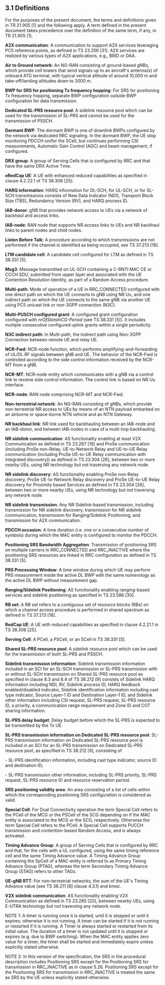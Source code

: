 ## 3.1 Definitions

For the purposes of the present document, the terms and definitions
given in TR 21.905 \[1\] and the following apply. A term defined in the
present document takes precedence over the definition of the same term,
if any, in TR 21.905 \[1\].

**A2X communication**: A communication to support A2X services
leveraging PC5 reference points, as defined in TS 23.256 \[31\]. A2X
services are realized by various types of A2X applications, e.g., BRID
or DAA.

**Air to Ground network:** An NG-RAN consisting of ground-based gNBs,
which provide cell towers that send signals up to an aircraft\'s
antenna(s) of onboard ATG terminal, with typical vertical altitude of
around 10,000 m and take-off/landing altitudes down to 3000 m.

**BWP for SRS for positioning Tx frequency hopping**: For SRS for
positioning Tx frequency hopping, separate BWP configuration outside BWP
configuration for data transmission.

**Dedicated SL-PRS resource pool**: A sidelink resource pool which can
be used for the transmission of SL-PRS and cannot be used for the
transmission of PSSCH.

**Dormant BWP**: The dormant BWP is one of downlink BWPs configured by
the network via dedicated RRC signaling. In the dormant BWP, the UE stop
monitoring PDCCH on/for the SCell, but continues performing CSI
measurements, Automatic Gain Control (AGC) and beam management, if
configured.

**DRX group**: A group of Serving Cells that is configured by RRC and
that have the same DRX Active Time.

**eRedCap UE**: A UE with enhanced reduced capabilities as specified in
clause 4.2.22.1 of TS 38.306 \[25\].

**HARQ information**: HARQ information for DL-SCH, for UL-SCH, or for
SL-SCH transmissions consists of New Data Indicator (NDI), Transport
Block Size (TBS), Redundancy Version (RV), and HARQ process ID.

**IAB-donor**: gNB that provides network access to UEs via a network of
backhaul and access links.

**IAB-node**: RAN node that supports NR access links to UEs and NR
backhaul links to parent nodes and child nodes.

**Listen Before Talk**: A procedure according to which transmissions are
not performed if the channel is identified as being occupied, see TS
37.213 \[18\].

**LTM candidate cell**: A candidate cell configured for LTM as defined
in TS 38.331 \[5\].

**Msg3**: Message transmitted on UL-SCH containing a C-RNTI MAC CE or
CCCH SDU, submitted from upper layer and associated with the UE
Contention Resolution Identity, as part of a Random Access procedure.

**Multi-path**: Mode of operation of a UE in RRC_CONNECTED configured
with one direct path on which the UE connects to gNB using NR Uu, and
one indirect path on which the UE connects to the same gNB via another
UE using PC5 unicast link or non-3GPP connection (N3C).

**Multi-PUSCH configured grant**: A configured grant configuration
configured with *nrOfSlotsInCG-Period* (see TS 38.331 \[5\]). It
includes multiple consecutive configured uplink grants within a single
periodicity.

**N3C indirect path:** In Multi-path, the indirect path using Non-3GPP
Connection between remote UE and relay UE.

**NCR-Fwd**: NCR-node function, which performs amplifying-and-forwarding
of UL/DL RF signals between gNB and UE. The behavior of the NCR-Fwd is
controlled according to the side control information received by the
NCR-MT from a gNB.

**NCR-MT**: NCR-node entity which communicates with a gNB via a control
link to receive side control information. The control link is based on
NR Uu interface.

**NCR-node**: RAN node comprising NCR-MT and NCR-Fwd.

**Non-terrestrial network**: An NG-RAN consisting of gNBs, which provide
non-terrestrial NR access to UEs by means of an NTN payload embarked on
an airborne or space-borne NTN vehicle and an NTN Gateway.

**NR backhaul link**: NR link used for backhauling between an IAB-node
and an IAB-donor, and between IAB-nodes in case of a multi-hop
backhauling.

**NR sidelink communication**: AS functionality enabling at least V2X
Communication as defined in TS 23.287 \[19\] and ProSe communication
(including ProSe non-Relay, UE-to-Network Relay and UE-to-UE Relay
communication (including ProSe UE-to-UE Relay communication with
integrated discovery)) as defined in TS 23.304 \[26\], between two or
more nearby UEs, using NR technology but not traversing any network
node.

**NR sidelink discovery**: AS functionality enabling ProSe non-Relay
discovery, ProSe UE-to-Network Relay discovery and ProSe UE-to-UE Relay
discovery for Proximity based Services as defined in TS 23.304 \[26\],
between two or more nearby UEs, using NR technology but not traversing
any network node.

**NR sidelink transmission**: Any NR Sidelink-based transmission,
including transmission for NR sidelink discovery, transmission for NR
sidelink communication, transmission for Ranging/Sidelink Positioning,
and transmission for A2X communication.

**PDCCH occasion**: A time duration (i.e. one or a consecutive number of
symbols) during which the MAC entity is configured to monitor the PDCCH.

**Positioning SRS Bandwidth Aggregation**: Transmission of positioning
SRS on multiple carriers in RRC_CONNECTED and RRC_INACTIVE where the
positioning SRS resources are linked in RRC configuration as defined in
TS 38.331 \[5\].

**PRS Processing Window**: A time window during which UE may perform PRS
measurement inside the active DL BWP with the same numerology as the
active DL BWP without measurement gap.

**Ranging/Sidelink Positioning**: AS functionality enabling
ranging-based services and sidelink positioning as specified in TS
23.586 \[30\].

**RB set**: A RB set refers to a contiguous set of resource blocks (RBs)
on which a channel access procedure is performed in shared spectrum as
defined in TS 37.213 \[18\].

**RedCap UE**: A UE with reduced capabilities as specified in clause
4.2.21.1 in TS 38.306 \[25\].

**Serving Cell**: A PCell, a PSCell, or an SCell in TS 38.331 \[5\].

**Shared SL-PRS resource pool**: A sidelink resource pool which can be
used for the transmission of both SL-PRS and PSSCH.

**Sidelink transmission information**: Sidelink transmission information
included in an SCI for an SL-SCH transmission or SL-PRS transmission
with or without SL-SCH transmission on Shared SL-PRS resource pool as
specified in clause 8.3 and 8.4 of TS 38.212 \[9\] consists of Sidelink
HARQ information including NDI, RV, Sidelink process ID, HARQ feedback
enabled/disabled indicator, Sidelink identification information
including cast type indicator, Source Layer-1 ID and Destination Layer-1
ID, and Sidelink other information including CSI request, SL-PRS
request, SL-PRS resource ID, a priority, a communication range
requirement and Zone ID and COT sharing information.

**SL-PRS delay budget**: Delay budget before which the SL-PRS is
expected to be transmitted by the Tx UE.

**SL-PRS transmission information on Dedicated SL-PRS resource pool**:
SL-PRS transmission information on Dedicated SL-PRS resource pool is
included in an SCI for an SL-PRS transmission on Dedicated SL-PRS
resource pool, as specified in TS 38.212 \[9\], consisting of

\- SL-PRS identification information, including cast type indicator,
source ID and destination ID;

\- SL-PRS transmission other information, including SL-PRS priority,
SL-PRS request, SL-PRS resource ID and resource reservation period.

**SRS positioning validity area**: An area consisting of a list of cells
within which the corresponding positioning SRS configuration is
considered as valid.

**Special Cell**: For Dual Connectivity operation the term Special Cell
refers to the PCell of the MCG or the PSCell of the SCG depending on if
the MAC entity is associated to the MCG or the SCG, respectively.
Otherwise the term Special Cell refers to the PCell. A Special Cell
supports PUCCH transmission and contention-based Random Access, and is
always activated.

**Timing Advance Group**: A group of Serving Cells that is configured by
RRC and that, for the cells with a UL configured, using the same timing
reference cell and the same Timing Advance value. A Timing Advance Group
containing the SpCell of a MAC entity is referred to as Primary Timing
Advance Group (PTAG), whereas the term Secondary Timing Advance Group
(STAG) refers to other TAGs.

**UE-gNB RTT**: For non-terrestrial networks, the sum of the UE\'s
Timing Advance value (see TS 38.211 \[8\] clause 4.3.1) and *kmac*.

**V2X sidelink communication**: AS functionality enabling V2X
Communication as defined in TS 23.285 \[20\], between nearby UEs, using
E-UTRA technology but not traversing any network node.

NOTE 1: A timer is running once it is started, until it is stopped or
until it expires; otherwise it is not running. A timer can be started if
it is not running or restarted if it is running. A Timer is always
started or restarted from its initial value. The duration of a timer is
not updated until it is stopped or expires (e.g. due to BWP switching).
When the MAC entity applies zero value for a timer, the timer shall be
started and immediately expire unless explicitly stated otherwise.

NOTE 2: In this version of the specification, the SRS in the procedural
description includes Positioning SRS except for the Positioning SRS for
transmission in RRC_INACTIVE as in clause 5.26. Positioning SRS except
for the Positioning SRS for transmission in RRC_INACTIVE is treated the
same as SRS by the UE unless explicitly stated otherwise.